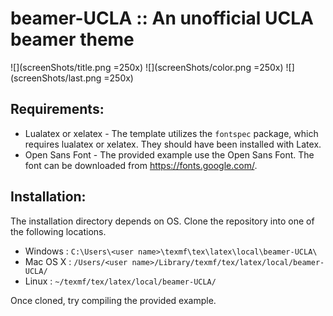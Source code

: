 # beamer-UCLA :: An unofficial UCLA beamer theme

![](screenShots/title.png =250x)
![](screenShots/color.png =250x)
![](screenShots/last.png =250x)

## Requirements:
* Lualatex or xelatex - The template utilizes the `fontspec` package, which requires lualatex or xelatex. They should have been installed with Latex.
* Open Sans Font - The provided example use the Open Sans Font. The font can be downloaded from https://fonts.google.com/.

## Installation:
The installation directory depends on OS. Clone the repository into one of the following locations.

* Windows : `C:\Users\<user name>\texmf\tex\latex\local\beamer-UCLA\`
* Mac OS X : `/Users/<user name>/Library/texmf/tex/latex/local/beamer-UCLA/`
* Linux : `~/texmf/tex/latex/local/beamer-UCLA/`

Once cloned, try compiling the provided example.
